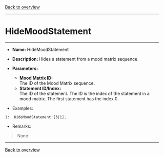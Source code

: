 [Back to overview](index.md)

---
# HideMoodStatement
---
- **Name:** HideMoodStatement
- **Description:** Hides a statement from a mood matrix sequence.
- **Parameters:**
  - **Mood Matrix ID:**  
    The ID of the Mood Matrix sequence.
  - **Statement ID/Index:**  
    The ID of the statement. The ID is the index of the statement in a mood matrix. The first statement has the index 0.

- Examples:
```
1:  HideMoodStatement:[3|1];
```

- Remarks:
> None

---
[Back to overview](index.md)